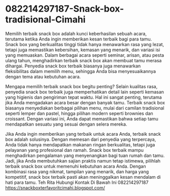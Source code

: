 # 082214297187-Snack-box-tradisional-Cimahi
Memilih terbaik snack box adalah kunci keberhasilan sebuah acara, terutama ketika Anda ingin memberikan kesan terbaik bagi para tamu. Snack box yang berkualitas tinggi tidak hanya menawarkan rasa yang lezat, tetapi juga memastikan kebersihan, kemasan yang menarik, dan variasi isi yang memuaskan. Dalam berbagai acara seperti seminar, arisan, atau pesta ulang tahun, menghadirkan terbaik snack box akan membuat tamu merasa dihargai. Penyedia snack box terbaik biasanya juga menawarkan fleksibilitas dalam memilih menu, sehingga Anda bisa menyesuaikannya dengan tema atau kebutuhan acara.

Mengapa memilih terbaik snack box begitu penting? Selain kualitas rasa, penyedia snack box terbaik juga memperhatikan detail lain seperti kemasan yang higienis dan pengiriman tepat waktu. Hal ini sangat penting, terutama jika Anda mengadakan acara besar dengan banyak tamu. Terbaik snack box biasanya menyediakan berbagai pilihan menu, mulai dari camilan tradisional seperti lemper dan pastel, hingga pilihan modern seperti brownies dan croissant. Dengan variasi ini, Anda dapat memastikan bahwa setiap tamu mendapatkan sesuatu yang sesuai dengan selera mereka.

Jika Anda ingin memberikan yang terbaik untuk acara Anda, terbaik snack box adalah solusinya. Dengan memesan dari penyedia yang terpercaya, Anda tidak hanya mendapatkan makanan ringan berkualitas, tetapi juga pelayanan yang profesional dan ramah. Snack box terbaik mampu menghadirkan pengalaman yang menyenangkan bagi tuan rumah dan tamu. Jadi, jika Anda membutuhkan sajian praktis namun tetap istimewa, pilihlah terbaik snack box untuk memenuhi kebutuhan acara Anda. Dengan kombinasi rasa yang nikmat, tampilan yang menarik, dan harga yang kompetitif, snack box terbaik pasti akan meninggalkan kesan mendalam di hati para tamu. Teh Rita Hubungi Kontak Di Bawah Ini 082214297187
https://snackboxterfavoritcimahi.blogspot.com/
